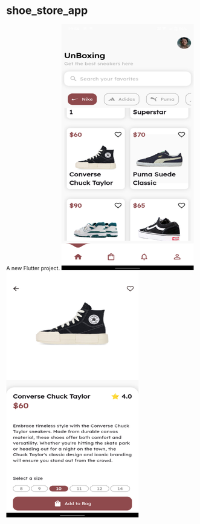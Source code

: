 # shoe_store_app

A new Flutter project.
<img src="1.png" alt="Alt text" style="width:350px;height:650px;">
<img src="2.png" alt="Alt text" style="width:350px;height:650px;">
